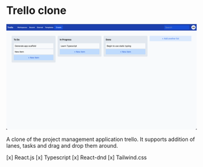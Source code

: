 # Trello clone

![Trello clone preview](./test.png)

A clone of the project management application trello. It supports addition of lanes, tasks and drag and drop them around.

[x] React.js
[x] Typescript
[x] React-dnd
[x] Tailwind.css
